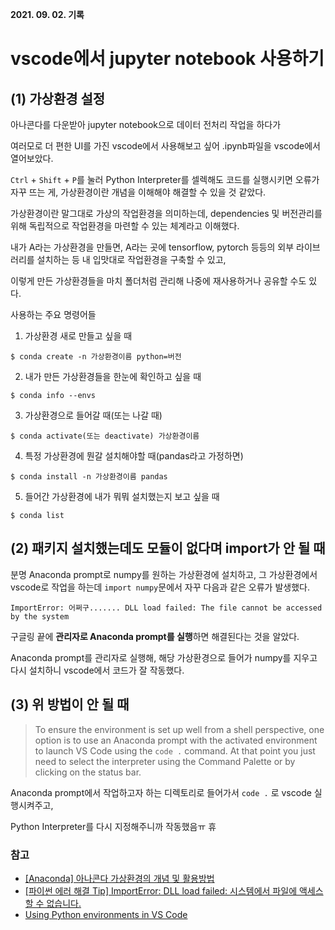 **2021. 09. 02. 기록**

# vscode에서 jupyter notebook 사용하기

## (1) 가상환경 설정

아나콘다를 다운받아 jupyter notebook으로 데이터 전처리 작업을 하다가

여러모로 더 편한 UI를 가진 vscode에서 사용해보고 싶어 .ipynb파일을 vscode에서 열어보았다.

`Ctrl` + `Shift` + `P`를 눌러 Python Interpreter를 셀렉해도 코드를 실행시키면 오류가 자꾸 뜨는 게, 가상환경이란 개념을 이해해야 해결할 수 있을 것 같았다.

가상환경이란 말그대로 가상의 작업환경을 의미하는데, dependencies 및 버전관리를 위해 독립적으로 작업환경을 마련할 수 있는 체계라고 이해했다.

내가 A라는 가상환경을 만들면, A라는 곳에 tensorflow, pytorch 등등의 외부 라이브러리를 설치하는 등 내 입맛대로 작업환경을 구축할 수 있고,

이렇게 만든 가상환경들을 마치 폴더처럼 관리해 나중에 재사용하거나 공유할 수도 있다.

사용하는 주요 명령어들

1. 가상환경 새로 만들고 싶을 때

`$ conda create -n 가상환경이름 python=버전`

2. 내가 만든 가상환경들을 한눈에 확인하고 싶을 때

`$ conda info --envs`

3. 가상환경으로 들어갈 때(또는 나갈 때)

`$ conda activate(또는 deactivate) 가상환경이름`

4. 특정 가상환경에 뭔갈 설치해야할 때(pandas라고 가정하면)

`$ conda install -n 가상환경이름 pandas`

5. 들어간 가상환경에 내가 뭐뭐 설치했는지 보고 싶을 때

`$ conda list`


## (2) 패키지 설치했는데도 모듈이 없다며 import가 안 될 때

분명 Anaconda prompt로 numpy를 원하는 가상환경에 설치하고, 그 가상환경에서 vscode로 작업을 하는데 `import numpy`문에서 자꾸 다음과 같은 오류가 발생했다.

`ImportError: 어쩌구....... DLL load failed: The file cannot be accessed by the system`

구글링 끝에 **관리자로 Anaconda prompt를 실행**하면 해결된다는 것을 알았다.

Anaconda prompt를 관리자로 실행해, 해당 가상환경으로 들어가 numpy를 지우고 다시 설치하니 vscode에서 코드가 잘 작동했다.

## (3) 위 방법이 안 될 때
> To ensure the environment is set up well from a shell perspective, one option is to use an Anaconda prompt with the activated environment to launch VS Code using the `code .` command. At that point you just need to select the interpreter using the Command Palette or by clicking on the status bar.

Anaconda prompt에서 작업하고자 하는 디렉토리로 들어가서 `code .` 로 vscode 실행시켜주고,

Python Interpreter를 다시 지정해주니까 작동했음ㅠ 휴

### 참고
* [[Anaconda] 아나콘다 가상환경의 개념 및 활용방법](https://yganalyst.github.io/pythonic/anaconda_env_1/)
* [[파이썬 에러 해결 Tip] ImportError: DLL load failed: 시스템에서 파일에 액세스할 수 없습니다.](https://3rdscholar.tistory.com/81)
* [Using Python environments in VS Code](https://code.visualstudio.com/docs/python/environments#_create-a-conda-environment)
